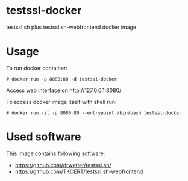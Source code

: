 # testssl-docker
testssl.sh plus testssl.sh-webfrontend docker image.

# Usage
To run docker container:

```# docker run -p 8080:80 -d testssl-docker ```

Access web interface on http://127.0.0.1:8080/

To access docker image itself with shell run:

```# docker run -it -p 8080:80 --entrypoint /bin/bash testssl-docker```

# Used software
This image contains following software:

 - https://github.com/drwetter/testssl.sh/
 - https://github.com/TKCERT/testssl.sh-webfrontend
